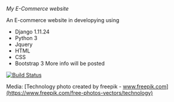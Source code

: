 *My E-Commerce website*

An E-commerce website in developying using 
 - Django 1.11.24
 - Python 3
 - Jquery
 - HTML
 - CSS
 - Bootstrap 3
More info will be posted

[![Build Status](https://travis-ci.com/SalvatoreFiengo/myecommerce.svg?branch=master)](https://travis-ci.com/SalvatoreFiengo/myecommerce)

Media: 
[Technology photo created by freepik - www.freepik.com](https://www.freepik.com/free-photos-vectors/technology)